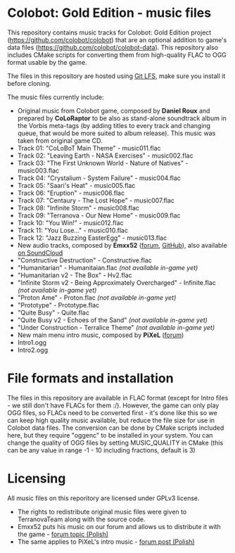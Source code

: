 # Colobot: Gold Edition - music files
This repository contains music tracks for Colobot: Gold Edition project (https://github.com/colobot/colobot) that are an optional addition to game's data files (https://github.com/colobot/colobot-data). This repository also includes CMake scripts for converting them from high-quality FLAC to OGG format usable by the game.

The files in this repository are hosted using [Git LFS](https://git-lfs.github.com/), make sure you install it before cloning.

The music files currently include:
* Original music from Colobot game, composed by **Daniel Roux** and prepared by **CoLoRaptor** to be also as stand-alone soundtrack album in the Vorbis meta-tags (by adding titles to every track and changing queue, that would be more suited to album release). This music was taken from original game CD.
 * Track 01: "CoLoBoT Main Theme" - music011.flac
 * Track 02: "Leaving Earth - NASA Exercises" - music002.flac
 * Track 03: "The First Unknown World - Nature of Natives" - music003.flac
 * Track 04: "Crystalium - System Failure" - music004.flac
 * Track 05: "Saari's Heat" - music005.flac
 * Track 06: "Eruption" - music006.flac
 * Track 07: "Centaury - The Lost Hope" - music007.flac
 * Track 08: "Infinite Storm" - music008.flac
 * Track 09: "Terranova - Our New Home" - music009.flac
 * Track 10: "You Win!" - music012.flac
 * Track 11: "You Lose..." - music010.flac
 * Track 12: "Jazz Buzzing EasterEgg" - music013.flac
* New audio tracks, composed by **Emxx52** ([forum](http://colobot.info/forum/memberlist.php?mode=viewprofile&u=68), [GitHub](https://github.com/Emxx52)), also available [on SoundCloud](https://soundcloud.com/emxx-fiftytwo/sets/colobot-gold-edition-soundtrack)
 * "Constructive Destruction" - Constructive.flac
 * "Humanitarian" - Humanitaian.flac *(not available in-game yet)*
 * "Humanitarian v2 - The Box" - Hv2.flac
 * "Infinite Storm v2 - Being Approximately Overcharged" - Infinite.flac *(not available in-game yet)*
 * "Proton Ame" - Proton.flac *(not available in-game yet)*
 * "Prototype" - Prototype.flac
 * "Quite Busy" - Quite.flac
 * "Quite Busy v2 - Echoes of the Sand" *(not available in-game yet)*
 * "Under Construction - Terralice Theme" *(not available in-game yet)*
* New main menu intro music, composed by **PiXeL** ([forum](http://colobot.info/forum/memberlist.php?mode=viewprofile&u=243))
 * Intro1.ogg
 * Intro2.ogg

# File formats and installation
The files in this repository are available in FLAC format (except for Intro files - we still don't have FLACs for them :/). However, the game can only play OGG files, so FLACs need to be converted first - it's done like this so we can keep high quality music available, but reduce the file size for use in Colobot data files. The conversion can be done by CMake scripts included here, but they require "oggenc" to be installed in your system.
You can change the quality of OGG files by setting MUSIC_QUALITY in CMake (this can be any value in range -1 - 10 including fractions, default is 3)


# Licensing
All music files on this reporitory are licensed under GPLv3 license.
* The rights to redistribute original music files were given to TerranovaTeam along with the source code.
* Emxx52 puts his music on our forum and allows us to distribute it with the game - [forum topic (Polish)](http://colobot.info/forum/viewtopic.php?p=3242#p3242)
* The same applies to PiXeL's intro music - [forum post (Polish)](http://colobot.info/forum/viewtopic.php?f=17&t=354&p=3505#p3505)
